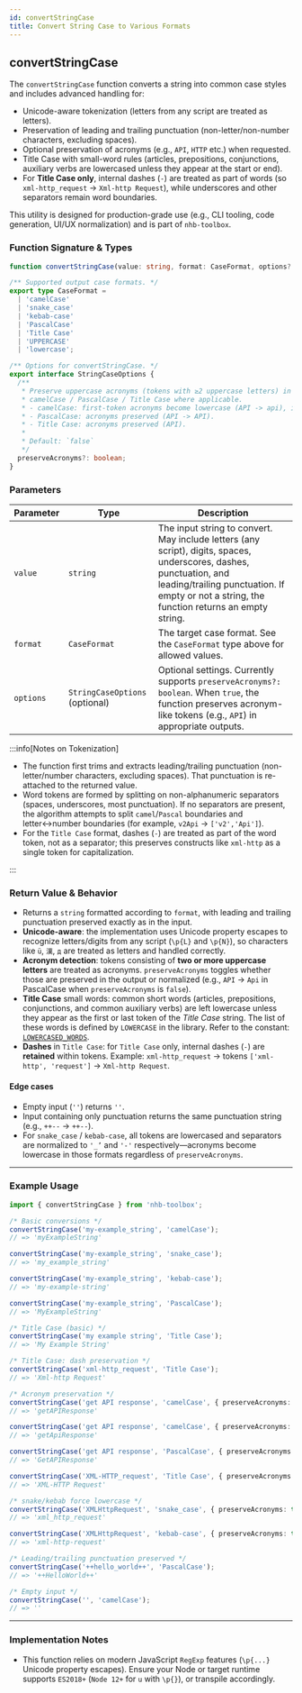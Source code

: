 ```yaml
---
id: convertStringCase
title: Convert String Case to Various Formats
---
```


## convertStringCase

The `convertStringCase` function converts a string into common case styles and includes advanced handling for:

- Unicode-aware tokenization (letters from any script are treated as letters).
- Preservation of leading and trailing punctuation (non-letter/non-number characters, excluding spaces).
- Optional preservation of acronyms (e.g., `API`, `HTTP` etc.) when requested.
- Title Case with small-word rules (articles, prepositions, conjunctions, auxiliary verbs are lowercased unless they appear at the start or end).
- For **Title Case only**, internal dashes (`-`) are treated as part of words (so `xml-http_request` → `Xml-http Request`), while underscores and other separators remain word boundaries.

This utility is designed for production-grade use (e.g., CLI tooling, code generation, UI/UX normalization) and is part of `nhb-toolbox`.

### Function Signature & Types

```ts
function convertStringCase(value: string, format: CaseFormat, options?: StringCaseOptions): string;

/** Supported output case formats. */
export type CaseFormat =
  | 'camelCase'
  | 'snake_case'
  | 'kebab-case'
  | 'PascalCase'
  | 'Title Case'
  | 'UPPERCASE'
  | 'lowercase';

/** Options for convertStringCase. */
export interface StringCaseOptions {
  /**
   * Preserve uppercase acronyms (tokens with ≥2 uppercase letters) in
   * camelCase / PascalCase / Title Case where applicable.
   * - camelCase: first-token acronyms become lowercase (API -> api), internal acronyms preserved (getAPIData).
   * - PascalCase: acronyms preserved (API -> API).
   * - Title Case: acronyms preserved (API).
   *
   * Default: `false`
   */
  preserveAcronyms?: boolean;
}
```

### Parameters

| Parameter | Type                           | Description                                                                                                                                                                                                        |
| --------- | ------------------------------ | ------------------------------------------------------------------------------------------------------------------------------------------------------------------------------------------------------------------ |
| `value`   | `string`                       | The input string to convert. May include letters (any script), digits, spaces, underscores, dashes, punctuation, and leading/trailing punctuation. If empty or not a string, the function returns an empty string. |
| `format`  | `CaseFormat`                   | The target case format. See the `CaseFormat` type above for allowed values.                                                                                                                                        |
| `options` | `StringCaseOptions` (optional) | Optional settings. Currently supports `preserveAcronyms?: boolean`. When `true`, the function preserves acronym-like tokens (e.g., `API`) in appropriate outputs.                                                  |

:::info[Notes on Tokenization]

- The function first trims and extracts leading/trailing punctuation (non-letter/number characters, excluding spaces). That punctuation is re-attached to the returned value.
- Word tokens are formed by splitting on non-alphanumeric separators (spaces, underscores, most punctuation). If no separators are present, the algorithm attempts to split `camel`/`Pascal` boundaries and letter↔number boundaries (for example, `v2Api` → `['v2','Api']`).
- For the `Title Case` format, dashes (`-`) are treated as part of the word token, not as a separator; this preserves constructs like `xml-http` as a single token for capitalization.

:::

### Return Value & Behavior

- Returns a `string` formatted according to `format`, with leading and trailing punctuation preserved exactly as in the input.
- **Unicode-aware**: the implementation uses Unicode property escapes to recognize letters/digits from any script (`\p{L}` and `\p{N}`), so characters like `ü`, `漢`, `д` are treated as letters and handled correctly.
- **Acronym detection**: tokens consisting of **two or more uppercase letters** are treated as acronyms. `preserveAcronyms` toggles whether those are preserved in the output or normalized (e.g., `API` → `Api` in PascalCase when `preserveAcronyms` is `false`).
- **Title Case** small words: common short words (articles, prepositions, conjunctions, and common auxiliary verbs) are left lowercase unless they appear as the first or last token of the *Title Case* string. The list of these words is defined by `LOWERCASE` in the library. Refer to the constant: [`LOWERCASED_WORDS`](/docs/types/constants#available-constants).
- **Dashes** in `Title Case`: for `Title Case` only, internal dashes (`-`) are **retained** within tokens. Example: `xml-http_request` → tokens `['xml-http', 'request']` → `Xml-http Request`.

#### Edge cases

- Empty input (`''`) returns `''`.
- Input containing only punctuation returns the same punctuation string (e.g., `++--` → `++--`).
- For `snake_case` / `kebab-case`, all tokens are lowercased and separators are normalized to `'_’` and `'-'` respectively—acronyms become lowercase in those formats regardless of `preserveAcronyms`.

---

### Example Usage

```ts
import { convertStringCase } from 'nhb-toolbox';

/* Basic conversions */
convertStringCase('my-example_string', 'camelCase');
// => 'myExampleString'

convertStringCase('my-example_string', 'snake_case');
// => 'my_example_string'

convertStringCase('my-example_string', 'kebab-case');
// => 'my-example-string'

convertStringCase('my-example_string', 'PascalCase');
// => 'MyExampleString'

/* Title Case (basic) */
convertStringCase('my example string', 'Title Case');
// => 'My Example String'

/* Title Case: dash preservation */
convertStringCase('xml-http_request', 'Title Case');
// => 'Xml-http Request'

/* Acronym preservation */
convertStringCase('get API response', 'camelCase', { preserveAcronyms: true });
// => 'getAPIResponse'

convertStringCase('get API response', 'camelCase', { preserveAcronyms: false });
// => 'getApiResponse'

convertStringCase('get API response', 'PascalCase', { preserveAcronyms: true });
// => 'GetAPIResponse'

convertStringCase('XML-HTTP_request', 'Title Case', { preserveAcronyms: true });
// => 'XML-HTTP Request'

/* snake/kebab force lowercase */
convertStringCase('XMLHttpRequest', 'snake_case', { preserveAcronyms: true });
// => 'xml_http_request'

convertStringCase('XMLHttpRequest', 'kebab-case', { preserveAcronyms: true });
// => 'xml-http-request'

/* Leading/trailing punctuation preserved */
convertStringCase('++hello_world++', 'PascalCase');
// => '++HelloWorld++'

/* Empty input */
convertStringCase('', 'camelCase');
// => ''
```

---

### Implementation Notes

- This function relies on modern JavaScript `RegExp` features (`\p{...}` Unicode property escapes). Ensure your Node or target runtime supports `ES2018+` (`Node 12+` for `u` with `\p{}`), or transpile accordingly.
